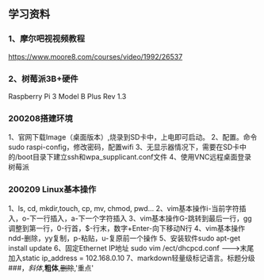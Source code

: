 ## 学习资料
### 1、摩尔吧视视频教程
https://www.moore8.com/courses/video/1992/26537
### 2、树莓派3B+硬件
Raspberry Pi 3 Model B Plus Rev 1.3

### 200208搭建环境
1、官网下载Image（桌面版本）,烧录到SD卡中，上电即可启动。
2、配置。命令sudo raspi-config，修改密码，配置wifi
3、无显示器情况下，需要在SD卡中的/boot目录下建立ssh和wpa_supplicant.conf文件
4、使用VNC远程桌面登录树莓派
### 200209 Linux基本操作
1、ls, cd, mkdir,touch, cp, mv, chmod, pwd...
2、vim基本操作i-当前字符插入，o-下一行插入，a-下一个字符插入
3、vim基本操作G-跳转到最后一行，gg调整到第一行，0-行首，$-行末，数字+Enter-向下移动N行
4、vim基本操作ndd-删除，yy复制，p-粘贴，u-复原前一个操作
5、安装软件sudo apt-get install update
6、固定Ethernet IP地址 sudo vim /ect/dhcpcd.conf --->末尾加入static ip_address = 102.168.0.10
7、markdown轻量级标记语言。标题分级###，*斜体*,**粗体**,~~删除~~,'重点'
